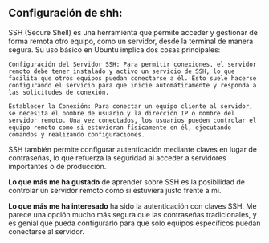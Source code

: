 ## Configuración de shh:

SSH (Secure Shell) es una herramienta que permite acceder y gestionar de forma remota otro equipo, como un servidor, desde la terminal de manera segura. Su uso básico en Ubuntu implica dos cosas principales:

    Configuración del Servidor SSH: Para permitir conexiones, el servidor remoto debe tener instalado y activo un servicio de SSH, lo que facilita que otros equipos puedan conectarse a él. Esto suele hacerse configurando el servicio para que inicie automáticamente y responda a las solicitudes de conexión.

    Establecer la Conexión: Para conectar un equipo cliente al servidor, se necesita el nombre de usuario y la dirección IP o nombre del servidor remoto. Una vez conectados, los usuarios pueden controlar el equipo remoto como si estuvieran físicamente en él, ejecutando comandos y realizando configuraciones.

SSH también permite configurar autenticación mediante claves en lugar de contraseñas, lo que refuerza la seguridad al acceder a servidores importantes o de producción.

**Lo que más me ha gustado** de aprender sobre SSH es la posibilidad de controlar un servidor remoto como si estuviera justo frente a mí. 

**Lo que más me ha interesado** ha sido la autenticación con claves SSH. Me parece una opción mucho más segura que las contraseñas tradicionales, y es genial que pueda configurarlo para que solo equipos específicos puedan conectarse al servidor. 